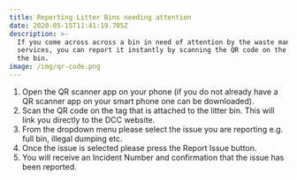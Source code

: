 ```yaml
---
title: Reporting Litter Bins needing attention
date: 2020-05-15T11:41:19.705Z
description: >-
  If you come across across a bin in need of attention by the waste management
  services, you can report it instantly by scanning the QR code on the side of
  the bin.
image: /img/qr-code.png
---
```

1. Open the QR scanner app on your phone (if you do not already have a QR scanner app on your smart phone one can be downloaded).
2. Scan the QR code on the tag that is attached to the litter bin. This will link you directly to the DCC website.
3. From the dropdown menu please select the issue you are reporting e.g. full bin, illegal dumping etc.
4. Once the issue is selected please press the Report Issue button.
5. You will receive an Incident Number and confirmation that the issue has been reported.
